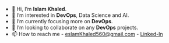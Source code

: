 - 👋 Hi, I’m __Islam Khaled__.
- 👀 I’m interested in __DevOps__, Data Science and AI.
- 🌱 I’m currently focusing more on __DevOps__.
- 💞️ I’m looking to collaborate on any __DevOps__ projects.
- 📫 How to reach me - eslamKhaled560@gmail.com - [Linked-In](https://www.linkedin.com/in/islam-khaled-b11822121/)

<!---
eslamkhaled560/eslamkhaled560 is a ✨ special ✨ repository because its `README.md` (this file) appears on your GitHub profile.
You can click the Preview link to take a look at your changes.
--->

